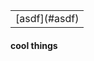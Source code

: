 <table>
  <tr>
    <td>
      [asdf](#asdf)<br/>
    </td>
  </tr>
</table>

#### <a name=asdf> cool things
